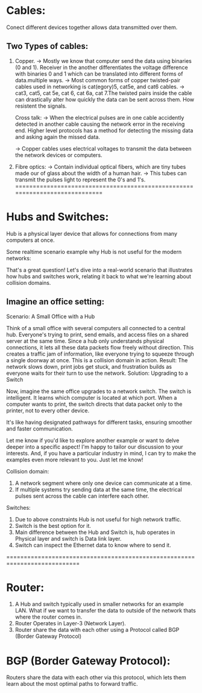 # Cables:

Conect different devices together allows data transmitted over them.

## Two Types of cables:
1. Copper.
   -> Mostly we know that computer send the data using binaries (0 and 1). Receiver in the another differentiates the voltage difference with binaries 0 and 1 which can be translated into different forms of data.multiple ways.
   -> Most common forms of copper twisted-pair cables used in networking is cat(egory)5, cat5e, and cat6 cables.
   -> cat3, cat5, cat 5e, cat 6, cat 6a, cat 7.The twisted pairs inside the cable can drastically alter how quickly the data can be sent across them. How resistent the signals.

   Cross talk:
   -> When the electrical pulses are in one cable accidently detected in another cable causing the network error in the receiving end. Higher level protocols has a method for detecting the missing data and asking again
   the missed data.

   -> Copper cables uses electrical voltages to transmit the data between the network devices or computers. 
   
2. Fibre optics:
   -> Contain individual optical fibers, which are tiny tubes made our of glass about the width of a human hair.
   -> This tubes can transmit the pulses light to represent the 0's and 1's.
============================================================================
# Hubs and Switches:

Hub is a physical layer device that allows for connections from many computers at once.

Some realtime scenario example why Hub is not useful for the modern networks:

That's a great question!  Let's dive into a real-world scenario that illustrates how hubs and switches work, relating it back to what we're learning about collision domains.

## Imagine an office setting:

Scenario:  A Small Office with a Hub 

Think of a small office with several computers all connected to a central hub.
Everyone's trying to print, send emails, and access files on a shared server at the same time.
Since a hub only understands physical connections, it lets all these data packets flow freely without direction.
This creates a traffic jam of information, like everyone trying to squeeze through a single doorway at once. This is a collision domain in action.
Result: The network slows down, print jobs get stuck, and frustration builds as everyone waits for their turn to use the network.
Solution: Upgrading to a Switch

Now, imagine the same office upgrades to a network switch.
The switch is intelligent. It learns which computer is located at which port.
When a computer wants to print, the switch directs that data packet only to the printer, not to every other device.

It's like having designated pathways for different tasks, ensuring smoother and faster communication.

Let me know if you'd like to explore another example or want to delve deeper into a specific aspect! I'm happy to tailor our discussion to your interests.  And, if you have a particular industry in mind, I can try to make the examples even more relevant to you. Just let me know! 

Collision domain:
1. A network segment where only one device can communicate at a time.
2. If multiple systems try sending data at the same time, the electrical pulses sent across the cable can interfere each other. 

Switches: 
1.  Due to above constraints Hub is not useful for high network traffic. 
2.  Switch is the best option for it. 
3. Main difference between the Hub and Switch is, hub operates in Physical layer and switch is Data link layer. 
4.  Switch can inspect the Ethernet data to know where to send it. 

===========================================================================

# Router:

1. A Hub and switch typically used in smaller networks for an example LAN. 
 What if we want to transfer the data to outside of the network thats where the router comes in. 
2. Router Operates in Layer-3 (Network Layer). 
3. Router share the data with each other using a Protocol called BGP (Border Gateway Protocol)

# BGP (Border Gateway Protocol): 

Routers share the data with each other via this protocol, which lets them learn about the most optimal paths to forward traffic. 


